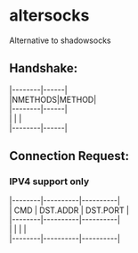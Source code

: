 # altersocks
Alternative to shadowsocks


## Handshake:
|--------|------|  
|NMETHODS|METHOD|  
|--------|------|  
|        |      |  
|--------|------|  

## Connection Request:
### IPV4 support only
|--------|----------|----------|  
| CMD    | DST.ADDR | DST.PORT |  
|--------|----------|----------|  
|        |          |          |  
|--------|----------|----------|  
